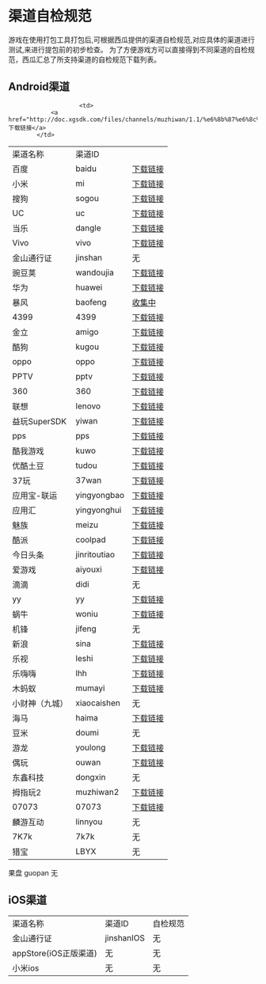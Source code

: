# 渠道自检规范



游戏在使用打包工具打包后,可根据西瓜提供的渠道自检规范,对应具体的渠道进行测试,来进行提包前的初步检查。
为了方便游戏方可以直接得到不同渠道的自检规范，西瓜汇总了所支持渠道的自检规范下载列表。


## Android渠道

<table id="top1" >
<tr>
<td>
				渠道名称
			</td>

<td>
				渠道ID
			</td>
			<!--
<td>
				在线查看
			</td>

			-->
			<td>
						自检规范
						</td>
</tr>
<tr>
<td>
				安智
			</td>
<td>
				anzhi
			</td>
			<!--
<td>
						<a href="./self_checking/ananzhi.html" target="_blank">点击查看</a>	</td>
			</td>

			-->
<td>
				<a href="http://doc.xgsdk.com/files/channels/anzhi/2.0/asnzhi3.5/用户中心测试用例3.5.xls">下载链接</a>
			</td>
</tr>
<tr>
<td>
				拇指玩
			</td>
<td>
				mzw
			</td>

<!--
			<td>
			<a href="./self_checking/muzhiwan.html" target="_blank">点击查看</a>
						</td>

	-->			
						<td>
				<a href="http://doc.xgsdk.com/files/channels/muzhiwan/1.1/%e6%8b%87%e6%8c%87%e7%8e%a9Android%e6%b8%b8%e6%88%8f%e6%b5%8b%e8%af%95%e7%94%a8%e4%be%8b.xls">下载链接</a>
			</td>
</tr>
<tr>
<td>
				百度
			</td>
<td>
				baidu
			</td>
			<!--
			<td>
			<a href="./self_checking/baidu.html" target="_blank">点击查看</a>
						</td>  
						-->
<td>
				<a href="http://doc.xgsdk.com/files/channels/baidu/2.0/v3.3.1/百度移动游戏网游自测文档.xlsx">下载链接</a>
			</td>


</tr>
<tr>
<td>
				小米
			</td>
<td>
				mi
			</td>
			<!--
			<td>
			<a href="./self_checking/xiaomi.html" target="_blank">点击查看</a>
						</td>
						-->
<td>
				<a href="http://doc.xgsdk.com/files/channels/mi/1.1/%d0%a1%c3%d7%c7%fe%b5%c0%d7%d4%bc%ec%b9%e6%b7%b6.xlsx">下载链接</a>
			</td>

</tr>
<tr>
<td>
				搜狗
			</td>
<td>
				sogou
			</td>
			<!--
			<td>
			<a href="./self_checking/sougou.html" target="_blank">点击查看</a>
						</td>
						-->
<td>
				<a href="http://doc.xgsdk.com/files/channels/sogou/2.0/1.4_2015_0818/搜狗手游SDK自测文档_V1.4.29.xlsx">下载链接</a>
			</td>

</tr>
<tr>
<td>
				UC
			</td>
<td>
				uc
			</td>
			<!--
			<td>
			<a href="./self_checking/uc.html" target="_blank">点击查看</a>
						</td>
						-->
<td>
				<a href="http://doc.xgsdk.com/files/channels/uc/1.1.1/UcChecklist.xlsx">下载链接</a>
			</td>

</tr>
<tr>
<td>
				当乐
			</td>
<td>
				dangle
			</td>
			<!--
			<td>
			<a href="./self_checking/dangle.html" target="_blank">点击查看</a>
						</td>
						-->
<td>
				<a href="http://doc.xgsdk.com/files/channels/dangle/2.0/4.2/安卓平台SDK4.1测试点用例.xls">下载链接</a>
			</td>

</tr>
<tr>
<td>
				Vivo
			</td>
<td>
				vivo
			</td>
			<!--
			<td>
			<a href="./self_checking/vivo.html" target="_blank">点击查看</a>
						</td>
						-->
<td>
				<a href="http://doc.xgsdk.com/files/channels/vivo/2.0/账号2.5.4支付3.1.3/vivo平台联运支付3.1.2 SDK接入自检表.xlsx">下载链接</a>
			</td>

</tr>
<tr>
<td>
				金山通行证
			</td>
<td>
				jinshan
			</td>

<td>
				无
			</td>

</tr>
<tr>
<td>
				豌豆荚
			</td>
<td>
				wandoujia
			</td>
			<!--
			<td>
			<a href="./self_checking/wandoujia.html" target="_blank">点击查看</a>
						</td>
						-->
<td>
				<a href="http://doc.xgsdk.com/files/channels/wandoujia/2.0/4.0.4/豌豆荚联运游戏测试用例-CP版V3.0.xlsx">下载链接</a>
			</td>

</tr>
<tr>
<td>
				华为
			</td>
<td>
				huawei
			</td>
			<!--
			<td>
			<a href="./self_checking/huaweiChecklist1.6.3.53.html" target="_blank">点击查看</a>
						</td>
						-->
<td>
				<a href="http://doc.xgsdk.com/files/channels/huawei/2.0/v1.6.3.53/华为游戏中心SDK测试用例.xlsx" target="_parent">下载链接</a>
			</td>

</tr>
<tr>
<td>
				暴风
			</td>
<td>
				baofeng
			</td>
			<!--
			<td>
			<a href="#heading11">点击查看</a>
						</td>
				-->
<td>
				<a href="http://doc.xgsdk.com/files/channels/baofeng/1.1/BaofengChecklist.xlsx">收集中</a>
			</td>

</tr>
<tr>
<td>
				4399
			</td>
<td>
				4399
			</td>
			<!--
			<td>
			<a href="./self_checking/4399.html" target="_blank">点击查看</a>
						</td>
						-->
<td>
				<a href="http://doc.xgsdk.com/files/channels/4399/2.0/V2.4.0.6/4399平台联运游戏测试规范(供游戏方使用)_201509011.xlsx">下载链接</a>
			</td>

</tr>
<tr>
<td>
				金立
			</td>
<td>
				amigo
			</td>
			<!--
			<td>
			<a href="./self_checking/jinli.html" target="_blank">点击查看</a>
						</td>
						-->
<td>
				<a href="http://doc.xgsdk.com/files/channels/jingli/2.0/3.0.5.b/联运游戏自测用例2014-11-26.xls">下载链接</a>
			</td>

</tr>
<tr>
<td>
				酷狗
			</td>
<td>
				kugou
			</td>
			<!--
			<td>
			<a href="./self_checking/kugou.html" target="_blank">点击查看</a>
						</td>
						-->
<td>
				<a href="http://doc.xgsdk.com/files/channels/kugou/5.2.3/（5.1.0以上版本）游戏充值SDK上线前用例.xlsx">下载链接</a>
			</td>

</tr>
<tr>
<td>
				oppo
			</td>
<td>
				oppo
			</td>
			<!--
			<td>
			<a href="./self_checking/oppo.html" target="_blank">点击查看</a>
						</td>
						-->
<td>
				<a href="http://doc.xgsdk.com/files/channels/oppo/2.0/release_1.7.4_20150909/自测测试用例_20150831.xlsx" target="_parent">下载链接</a>
			</td>

</tr>
<tr>
<td>
				PPTV
			</td>
<td>
				pptv
			</td>
			<!--
			<td>
			<a href="./self_checking/PPTV.html" target="_blank">点击查看</a>
						</td>
						-->
<td>
				<a href="http://doc.xgsdk.com/files/channels/pptv/2.0/V4.4.06.150922/PPTV手游自测手册_V1.2.docx" target="_parent">下载链接</a>
			</td>

</tr>
<tr>
<td>
				360
			</td>
<td>
				360
			</td>
			<!--
			<td>
			<a href="#heading17">点击查看</a>
						</td>
						-->
<td>
				<a href="http://doc.xgsdk.com/files/channels/360/2.0/1.1.8/社交带支付SDK测试用例.xlsx">下载链接</a>
			</td>

</tr>
<tr>
<td>
				联想
			</td>
<td>
				lenovo
			</td>
			<!--
			<td>
			<a href="./self_checking/lenovo.html" target="_blank">点击查看</a>
						</td>
						-->
<td>
				<a href="http://doc.xgsdk.com/files/channels/lenovo/1.1/LenovChecklist-v2.3.xlsx">下载链接</a>
			</td>

</tr>
<tr>
<td>
				益玩SuperSDK
			</td>
<td>
				yiwan
			</td>
			<!--
			<td>
			<a href="./self_checking/yiwan.html" target="_blank">点击查看</a>
						</td>
						-->
<td>
				<a href="http://doc.xgsdk.com/files/channels/yiwan/2.0/2.1.1/益玩自测文档及APK.zip">下载链接</a>
			</td>

</tr>
<tr>
<td>
				pps
			</td>
<td>
				pps
			</td>
			<!--
			<td>
			<a href="#heading20">点击查看</a>
						</td>
						-->
<td>
				<a href="http://doc.xgsdk.com/files/channels/pps/2.0/3.8.0/SDK自测文档.docx">下载链接</a>
			</td>

</tr>
<tr>
<td>
				酷我游戏
			</td>
<td>
				kuwo
			</td>
			<!--
			<td>
			<a href="#heading21">点击查看</a>
						</td>
						-->
<td>
				<a href="http://doc.xgsdk.com/files/channels/kuwo/1.1/KuwoChecklist.xlsx">下载链接</a>
			</td>

</tr>
<tr>
<td>
				优酷土豆
			</td>
<td>
				tudou
			</td>
			<!--
			<td>
			<<a href="./self_checking/youku.html" target="_blank">点击查看</a>
						</td>
						-->
<td>
				<a href="http://doc.xgsdk.com/files/channels/tudou/1.1/优酷CP集成测试用例.xlsx">下载链接</a>
			</td>

</tr>
<tr>
<td>
				37玩
			</td>
<td>
				37wan
			</td>
			<!--
			<td>
			<a href="#heading23">点击查看</a>
						</td>
						-->
<td>
				<a href="http://doc.xgsdk.com/files/channels/37wan/1.1/37wanChecklist.xls">下载链接</a>
			</td>

</tr>
<tr>
<td>
				应用宝-联运
			</td>
<td>
				yingyongbao
			</td>
			<!--
			<td>
			<a href="#heading24">点击查看</a>
						</td>
						-->
<td>
				<a href="http://doc.xgsdk.com/files/channels/yingyongbao/1.1/自检规范 .xlsx">下载链接</a>
			</td>

</tr>
<tr>
<td>
				应用汇
			</td>
<td>
				yingyonghui
			</td>
			<!--
			<td>
			<a href="#heading25">点击查看</a>
						</td>
						-->
<td>
				<a href="http://doc.xgsdk.com/files/channels/yingyonghui/1.1/yyh-checklist.docx">下载链接</a>
			</td>

</tr>
<tr>
<td>
				魅族
			</td>
<td>
				meizu
			</td>
			<!--
			<td>
			<a href="./self_checking/meizu.html" target="_blank">点击查看</a>
						</td>
						-->
<td>
				<a href="http://doc.xgsdk.com/files/channels/meizu/1.1/MeizuChecklist.xlsx">下载链接</a>
			</td>

</tr>
<tr>
<td>
				酷派
			</td>
<td>
				coolpad
			</td>
			<!--
			<td>
			<a href="./self_checking/kupai.html" target="_blank">点击查看</a>
						</td>
						-->
<td>
				<a href="http://doc.xgsdk.com/files/channels/coolpad/1.1/酷派测试用例--基本功能.xlsx">下载链接</a>
			</td>

</tr>
<tr>
<td>
				今日头条
			</td>
<td>
				jinritoutiao
			</td>
						<!--
			<td>
			<a href="#heading28">点击查看</a>
						</td>
						-->
<td>
				<a href="http://doc.xgsdk.com/files/channels/jinritoutiao/1.1/自检规范 .xlsx">下载链接</a>
			</td>

</tr>
<tr>
<td>
				爱游戏
			</td>
<td>
				aiyouxi
			</td>
						<!--
			<td>
			<a href="#heading29">点击查看</a>
						</td>
						-->
<td>
				<a href="http://180.96.63.69/Documents/test_standard.html">下载链接</a>
			</td>

</tr>
<tr>
<td>
				滴滴
			</td>
<td>
				didi
			</td>
			<!--
<td>
				无
			</td>
			-->
			<td>
无
						</td>
</tr>
<tr>
<td>
				yy
			</td>
<td>
				yy
			</td>
						<!--
			<td>
			<a href="#heading30">点击查看</a>
						</td>
						-->
<td>
				<a href="http://doc.xgsdk.com/files/channels/yy/1.1/yy自检规范.xlsx" target="_blank">下载链接</a>
			</td>

</tr>
<tr>
<td>
				蜗牛
			</td>
<td>
				woniu
			</td>
						<!--
			<td>
			<a href="./self_checking/woniu.html" target="_blank">点击查看</a>
						</td>
						-->
<td>
				<a href="http://doc.xgsdk.com/files/channels/woniu/1.1/蜗牛自测文档.xlsx" target="_blank">下载链接</a>
			</td>

</tr>
<tr>
<td>
				机锋
			</td>
<td>
				jifeng
			</td>
						<!--
			<td>
无
						</td>
						-->
<td>
				无
			</td>

</tr>
<tr>
<td>
				新浪
			</td>
<td>
				sina
			</td>
						<!--
			<td>
			<a href="./self_checking/xinlang.html" target="_blank">点击查看</a>
						</td>
						-->
<td>
				<a href="http://doc.xgsdk.com/files/channels/sina/2.0/v1.3.0_212/联运接入测试表(0918).xlsx">下载链接</a>
			</td>

</tr>
<tr>
<td>
				乐视
			</td>
<td>
				leshi
			</td>
						<!--
			<td>
		<a href="./self_checking/leshi.html" target="_blank">点击查看</a>
						</td>
						-->
<td>
				<a href="http://doc.xgsdk.com/files/channels/leshi/1.1/乐视SDK测试用例 .xlsx">下载链接</a>
			</td>

</tr>
<tr>
<td>
				乐嗨嗨
			</td>
<td>
				lhh
			</td>
						<!--
			<td>
			<a href="./self_checking/lehaihai.html" target="_blank">点击查看</a>
						</td>
						-->
<td>
				<a href="http://doc.xgsdk.com/files/channels/lhh/1.1/%E4%B9%90%E5%97%A8%E5%97%A8SDK%E6%B5%8B%E8%AF%95%E7%94%A8%E4%BE%8B.xls">下载链接</a>
			</td>

</tr>
<tr>
<td>
				木蚂蚁
			</td>
<td>
				mumayi
			</td>
						<!--
			<td>
			<a href="#heading35">点击查看</a>
						</td>
						-->
<td>
				<a href="http://doc.xgsdk.com/files/channels/mumayi/1.3/木蚂蚁自测文档.zip">下载链接</a>
			</td>

</tr>
<tr>
<td>
				小财神（九城）
			</td>
<td>
				xiaocaishen
			</td>
			<!--
<td>
				无
			</td>
			-->
<td>
				无
			</td>
</tr>
<tr>
<td>
				海马
			</td>
<td>
				haima
			</td>
						<!--
			<td>
			<a href="./self_checking/haima.html" target="_blank">点击查看</a>
						</td>
						-->
<td>
				<a href="http://doc.xgsdk.com/files/channels/haima/1.1/海马测试用例.xlsx">下载链接</a>
			</td>

</a>
			</td>
</tr>
<tr>
<td>
				豆米
			</td>
<td>
				doumi
			</td>
			<!--
<td>
				无
			</td>
			-->
<td>
				无
			</td>
</tr>
<tr>
<td>
				游龙
			</td>
<td>
				youlong
			</td>
						<!--
			<td>
			<a href="./self_checking/youlong.html" target="_blank">点击查看</a>
						</td>
						-->
<td>
				<a target="_blank" href="http://doc.xgsdk.com/files/channels/youlong/1.3/SDK测试结果要求文档 - 试用版本.xls">下载链接</a>
			</td>

</tr>

<tr>
<td>偶玩</td>
<td>ouwan</td>
			<!--
<td>整理中</td>
-->
<td><a href="http://doc.xgsdk.com/files/channels/ouwan/1.3/ouwantest150729.xls">下载链接</a>
</td>
</tr>

<tr>
<td>东鑫科技</td>
<td>dongxin</td>
			<!--
<td>整理中</td>
-->
<td>无
</td>
</tr>

<tr>
<td>拇指玩2</td>
<td>muzhiwan2</td>
			<!--
<td>整理中</td>
-->
<td><a href="http://doc.xgsdk.com/files/channels/muzhiwan/2.0/第二套/2.0.4/拇指玩SDK2.0.3自测文档.xls">下载链接</a>
</td>
</tr>

<tr>
<td>07073</td>
<td>07073</td>
			<!--
<td>整理中</td>
-->
<td><a href="http://doc.xgsdk.com/files/channels/07073/2.0/4.1.0/游戏名：XXX-android平台SDK测试用例.xls">下载链接</a>
</td>
</tr>

<tr>
<td>麟游互动</td>
<td>linnyou</td>
			<!--
<td>整理中</td>
-->
<td>无
</td>
</tr>

<tr>
<td>7K7k</td>
<td>7k7k</td>
			<!--
<td>整理中</td>
-->
<td>无
</td>
</tr>

<tr>
<td>猎宝</td>
<td>LBYX</td>
			<!--
<td>整理中</td>
-->
<td>无
</td>
</tr>
</table>


<tr>
<td>果盘</td>
<td>guopan</td>
			<!--
<td>整理中</td>
-->
<td>无
</td>
</tr>
</table>


## iOS渠道


<table id="top2">
<tr>
<td>
				渠道名称
			</td>
<td>
				渠道ID
			</td>


<td>
				自检规范
			</td>

</tr>

<tr>
<td>
				金山通行证
			</td>
<td>
				jinshanIOS
			</td>


<td>
				无
			</td>
</tr>


<tr>
<td>
				appStore(iOS正版渠道)
			</td>
<td>无
			</td>


<td>无
			</td>
</tr>

<tr>
<td>
				小米ios
			</td>
<td>无
			</td>


<td>无
			</td>
</tr>
</table>
